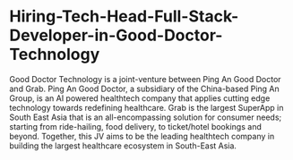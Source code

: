 # Hiring-Tech-Head-Full-Stack-Developer-in-Good-Doctor-Technology
Good Doctor Technology is a joint-venture between Ping An Good Doctor and Grab. Ping An Good Doctor, a subsidiary of the China-based Ping An Group, is an AI powered healthtech company that applies cutting edge technology towards redefining healthcare. Grab is the largest SuperApp in South East Asia that is an all-encompassing solution for consumer needs; starting from ride-hailing, food delivery, to ticket/hotel bookings and beyond. Together, this JV aims to be the leading healthtech company in building the largest healthcare ecosystem in South-East Asia. 
